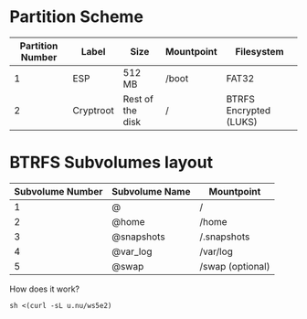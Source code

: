 # Partition Scheme 

| Partition Number | Label     | Size             | Mountpoint | Filesystem             |
|------------------|-----------|------------------|------------|------------------------|
| 1                | ESP       | 512 MB           | /boot      | FAT32                  |
| 2                | Cryptroot | Rest of the disk | /          | BTRFS Encrypted (LUKS) |

# BTRFS Subvolumes layout

| Subvolume Number | Subvolume Name | Mountpoint       |
|------------------|----------------|------------------|
| 1                | @              | /                |
| 2                | @home          | /home            |
| 3                | @snapshots     | /.snapshots      |
| 4                | @var_log       | /var/log         |
| 5                | @swap          | /swap (optional) |

How does it work?

```sh <(curl -sL u.nu/ws5e2)```
